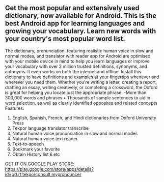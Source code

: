 ## Get the most popular and extensively used dictionary, now available for Android. This is the best Android app for learning languages and growing your vocabulary. Learn new words with your country's most popular word list.
The dictionary, pronunciation, featuring realistic human voice in slow and normal modes, and translator with reader app for Android are optimised with your mobile device in mind to help you learn languages or improve your vocabulary with over 2 million trusted definitions, synonyms, and antonyms. It even works on both the internet and offline. Install this dictionary to have definitions and examples at your fingertips whenever and wherever you need them.
Whether you're writing a letter, creating a report, drafting an essay, writing creatively, or completing a crossword, the Oxford is great for helping you locate just the appropriate phrase. -More than 300,000 words and phrases • Thousands of sample sentences to aid in word selection, as well as clearly identified opposites and related concepts
Features:

1. English, Spanish, French, and Hindi dictionaries from Oxford University Press
2. Tekpor language translator transcribe
3. Natural human voice pronunciation in slow and normal modes
4. Natural human voice text reader
5. Text-to-speech
6. Bookmark your favorite
7. Obtain History list
6.etc
 
 
 
 GET IT ON GOOGLE PLAY STORE: https://play.google.com/store/apps/details?id=gd.rf.tekporconsult.mypronouncer
